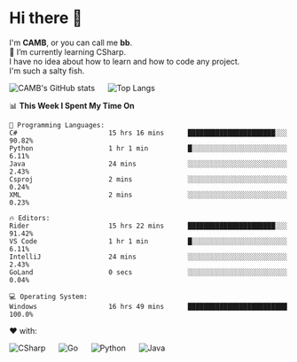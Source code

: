 # Hi there 👋
<!--
**CAMB-dev/CAMB-dev** is a ✨ _special_ ✨ repository because its `README.md` (this file) appears on your GitHub profile.

Here are some ideas to get you started:

- 🔭 I’m currently working on ...
- 🌱 I’m currently learning ...
- 👯 I’m looking to collaborate on ...
- 🤔 I’m looking for help with ...
- 💬 Ask me about ...
- 📫 How to reach me: ...
- 😄 Pronouns: ...
- ⚡ Fun fact: ...
-->
 I'm **CAMB**, or you can call me **bb**.  
 🌱 I’m currently learning CSharp.  
 I have no idea about how to learn and how to code any project.  
 I'm such a salty fish.
 
 
![CAMB's GitHub stats](https://github-readme-stats.vercel.app/api?username=CAMB-dev&show_icons=true&theme=tokyonight)
&nbsp;&nbsp;&nbsp;&nbsp;
![Top Langs](https://github-readme-stats.vercel.app/api/top-langs/?username=CAMB-dev&langs_count=5&theme=tokyonight)


<!--START_SECTION:waka-->
📊 **This Week I Spent My Time On** 

```text
💬 Programming Languages: 
C#                       15 hrs 16 mins      ██████████████████████░░░   90.82% 
Python                   1 hr 1 min          █░░░░░░░░░░░░░░░░░░░░░░░░   6.11% 
Java                     24 mins             ░░░░░░░░░░░░░░░░░░░░░░░░░   2.43% 
Csproj                   2 mins              ░░░░░░░░░░░░░░░░░░░░░░░░░   0.24% 
XML                      2 mins              ░░░░░░░░░░░░░░░░░░░░░░░░░   0.23%

🔥 Editors: 
Rider                    15 hrs 22 mins      ██████████████████████░░░   91.42% 
VS Code                  1 hr 1 min          █░░░░░░░░░░░░░░░░░░░░░░░░   6.11% 
IntelliJ                 24 mins             ░░░░░░░░░░░░░░░░░░░░░░░░░   2.43% 
GoLand                   0 secs              ░░░░░░░░░░░░░░░░░░░░░░░░░   0.04%

💻 Operating System: 
Windows                  16 hrs 49 mins      █████████████████████████   100.0%

```


<!--END_SECTION:waka-->


❤ with:

![CSharp](https://img.shields.io/badge/CSharp-%23512BD4?style=for-the-badge&logo=.net)
&nbsp;&nbsp;&nbsp;&nbsp;
![Go](https://img.shields.io/badge/Go-000000?style=for-the-badge&logo=go)
&nbsp;&nbsp;&nbsp;&nbsp;
![Python](https://img.shields.io/badge/Python-000000?style=for-the-badge&logo=python)
&nbsp;&nbsp;&nbsp;&nbsp;
![Java](https://img.shields.io/badge/Java-964B00?style=for-the-badge&logo=openjdk)
